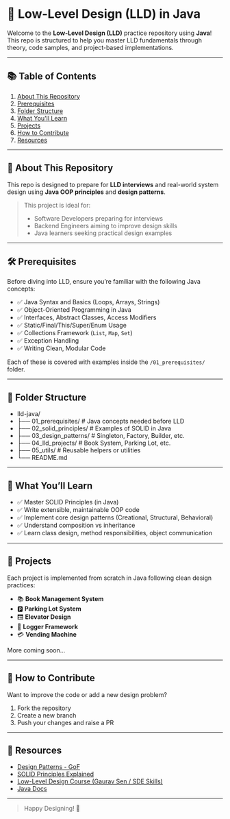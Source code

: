 # 🧠 Low-Level Design (LLD) in Java

Welcome to the **Low-Level Design (LLD)** practice repository using **Java**! This repo is structured to help you master LLD fundamentals through theory, code samples, and project-based implementations.

---

## 📚 Table of Contents

1. [About This Repository](#about-this-repository)
2. [Prerequisites](#prerequisites)
3. [Folder Structure](#folder-structure)
4. [What You'll Learn](#what-youll-learn)
5. [Projects](#projects)
6. [How to Contribute](#how-to-contribute)
7. [Resources](#resources)

---

## 📌 About This Repository

This repo is designed to prepare for **LLD interviews** and real-world system design using **Java OOP principles** and **design patterns**.

> This project is ideal for:
> - Software Developers preparing for interviews
> - Backend Engineers aiming to improve design skills
> - Java learners seeking practical design examples

---

## 🛠️ Prerequisites

Before diving into LLD, ensure you’re familiar with the following Java concepts:

- ✅ Java Syntax and Basics (Loops, Arrays, Strings)
- ✅ Object-Oriented Programming in Java
- ✅ Interfaces, Abstract Classes, Access Modifiers
- ✅ Static/Final/This/Super/Enum Usage
- ✅ Collections Framework (`List`, `Map`, `Set`)
- ✅ Exception Handling
- ✅ Writing Clean, Modular Code

Each of these is covered with examples inside the `/01_prerequisites/` folder.

---

## 📁 Folder Structure

- lld-java/
- ├── 01_prerequisites/ # Java concepts needed before LLD
- ├── 02_solid_principles/ # Examples of SOLID in Java
- ├── 03_design_patterns/ # Singleton, Factory, Builder, etc.
- ├── 04_lld_projects/ # Book System, Parking Lot, etc.
- ├── 05_utils/ # Reusable helpers or utilities
- └── README.md


---

## 🎯 What You’ll Learn

- ✅ Master SOLID Principles (in Java)
- ✅ Write extensible, maintainable OOP code
- ✅ Implement core design patterns (Creational, Structural, Behavioral)
- ✅ Understand composition vs inheritance
- ✅ Learn class design, method responsibilities, object communication

---

## 🧩 Projects

Each project is implemented from scratch in Java following clean design practices:

- 📚 **Book Management System**
- 🅿️ **Parking Lot System**
- 🛗 **Elevator Design**
- 📝 **Logger Framework**
- 💳 **Vending Machine**

More coming soon...

---

## 🤝 How to Contribute

Want to improve the code or add a new design problem?

1. Fork the repository
2. Create a new branch
3. Push your changes and raise a PR

---

## 📖 Resources

- [Design Patterns - GoF](https://refactoring.guru/design-patterns)
- [SOLID Principles Explained](https://medium.com/swlh/solid-principles-10b9b8e2f9b2)
- [Low-Level Design Course (Gaurav Sen / SDE Skills)](https://www.youtube.com/c/GauravSen)
- [Java Docs](https://docs.oracle.com/javase/8/docs/)

---

> Happy Designing! 🚀
